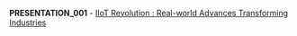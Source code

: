 **PRESENTATION_001** - [IIoT Revolution : Real-world Advances Transforming Industries](https://wepik.com/edit/9b391633-89a7-415f-8fb2-1536542a0482)
